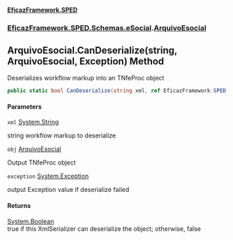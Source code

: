 #### [EficazFramework.SPED](EficazFrameworkSPED.md 'EficazFramework SPED')
### [EficazFramework.SPED.Schemas.eSocial](EficazFramework.SPED.Schemas.eSocial.md 'EficazFramework.SPED.Schemas.eSocial').[ArquivoEsocial](EficazFramework.SPED.Schemas.eSocial/ArquivoEsocial.md 'EficazFramework.SPED.Schemas.eSocial.ArquivoEsocial')

## ArquivoEsocial.CanDeserialize(string, ArquivoEsocial, Exception) Method

Deserializes workflow markup into an TNfeProc object

```csharp
public static bool CanDeserialize(string xml, ref EficazFramework.SPED.Schemas.eSocial.ArquivoEsocial obj, ref System.Exception exception);
```
#### Parameters

<a name='EficazFramework.SPED.Schemas.eSocial.ArquivoEsocial.CanDeserialize(string,EficazFramework.SPED.Schemas.eSocial.ArquivoEsocial,System.Exception).xml'></a>

`xml` [System.String](https://docs.microsoft.com/en-us/dotnet/api/System.String 'System.String')

string workflow markup to deserialize

<a name='EficazFramework.SPED.Schemas.eSocial.ArquivoEsocial.CanDeserialize(string,EficazFramework.SPED.Schemas.eSocial.ArquivoEsocial,System.Exception).obj'></a>

`obj` [ArquivoEsocial](EficazFramework.SPED.Schemas.eSocial/ArquivoEsocial.md 'EficazFramework.SPED.Schemas.eSocial.ArquivoEsocial')

Output TNfeProc object

<a name='EficazFramework.SPED.Schemas.eSocial.ArquivoEsocial.CanDeserialize(string,EficazFramework.SPED.Schemas.eSocial.ArquivoEsocial,System.Exception).exception'></a>

`exception` [System.Exception](https://docs.microsoft.com/en-us/dotnet/api/System.Exception 'System.Exception')

output Exception value if deserialize failed

#### Returns
[System.Boolean](https://docs.microsoft.com/en-us/dotnet/api/System.Boolean 'System.Boolean')  
true if this XmlSerializer can deserialize the object; otherwise, false